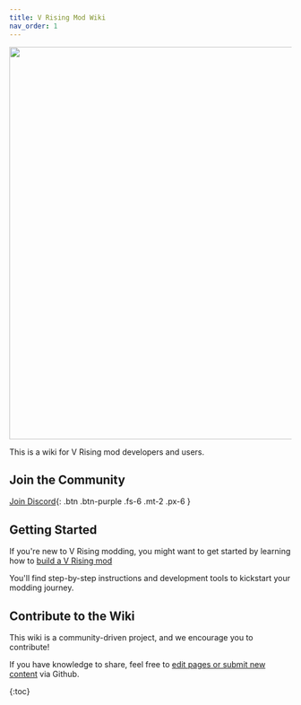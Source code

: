 ```yaml
---
title: V Rising Mod Wiki
nav_order: 1
---
```


<img src="https://github.com/user-attachments/assets/19c9b954-030d-403b-87f1-53cb1c2a96a5" width="700">

This is a wiki for V Rising mod developers and users. 
## Join the Community
[Join Discord](https://vrisingmods.com/discord){: .btn .btn-purple .fs-6 .mt-2 .px-6 }

## Getting Started

If you're new to V Rising modding, you might want to get started by learning how to [build a V Rising mod](/dev/#how-to-make-a-vrising-mod) 

You'll find step-by-step instructions and development tools to kickstart your modding journey.

## Contribute to the Wiki
This wiki is a community-driven project, and we encourage you to contribute! 

If you have knowledge to share, feel free to [edit pages or submit new content](https://wiki.vrisingmods.com/editing.html) via Github.


{:toc}
